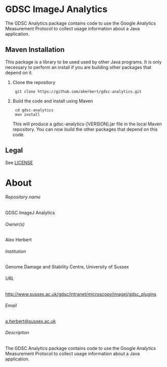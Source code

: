 GDSC ImageJ Analytics
=====================

The GDSC Analytics package contains code to use the Google Analytics Measurement
Protocol to collect usage information about a Java application.


Maven Installation
------------------

This package is a library to be used used by other Java programs. It is only 
necessary to perform an install if you are building other packages that depend
on it. 

1. Clone the repository

        git clone https://github.com/aherbert/gdsc-analytics.git

2. Build the code and install using Maven

        cd gdsc-analytics
        mvn install

	This will produce a gdsc-analytics-[VERSION].jar file in the local Maven
	repository. You can now build the other packages that depend on this code.


Legal
-----

See [LICENSE](LICENSE.txt)


# About #

###### Repository name ######
GDSC ImageJ Analytics

###### Owner(s) ######
Alex Herbert

###### Institution ######
Genome Damage and Stability Centre, University of Sussex

###### URL ######
http://www.sussex.ac.uk/gdsc/intranet/microscopy/imagej/gdsc_plugins

###### Email ######
a.herbert@sussex.ac.uk

###### Description ######
The GDSC Analytics package contains code to use the Google Analytics Measurement
Protocol to collect usage information about a Java application.
